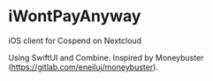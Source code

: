 # iWontPayAnyway
iOS client for Cospend on Nextcloud

Using SwiftUI and Combine.
Inspired by Moneybuster (https://gitlab.com/eneiluj/moneybuster).
